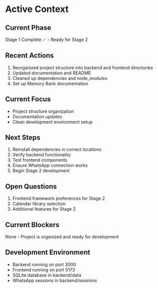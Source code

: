 # Active Context

## Current Phase
Stage 1 Complete ✅ - Ready for Stage 2

## Recent Actions
1. Reorganized project structure into backend and frontend directories
2. Updated documentation and README
3. Cleaned up dependencies and node_modules
4. Set up Memory Bank documentation

## Current Focus
- Project structure organization
- Documentation updates
- Clean development environment setup

## Next Steps
1. Reinstall dependencies in correct locations
2. Verify backend functionality
3. Test frontend components
4. Ensure WhatsApp connection works
5. Begin Stage 2 development

## Open Questions
1. Frontend framework preferences for Stage 2
2. Calendar library selection
3. Additional features for Stage 2

## Current Blockers
None - Project is organized and ready for development

## Development Environment
- Backend running on port 3000
- Frontend running on port 5173
- SQLite database in backend/data
- WhatsApp sessions in backend/sessions 